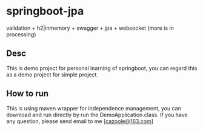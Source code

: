 # springboot-jpa
validation + h2|inmemory + swagger + jpa + websocket (more is in processing)

## Desc
This is demo project for personal learning of springboot, you can regard this as a demo project for simple project.

## How to run
This is using maven wrapper for independence management, you can download and run directly by run the DemoApplication.class.
If you have any question, please send email to me [cazoole@163.com]
